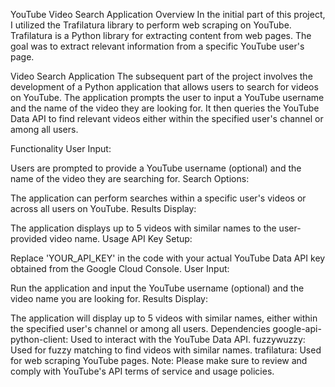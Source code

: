YouTube Video Search Application
Overview
In the initial part of this project, I utilized the Trafilatura library to perform web scraping on YouTube. Trafilatura is a Python library for extracting content from web pages. The goal was to extract relevant information from a specific YouTube user's page.

Video Search Application
The subsequent part of the project involves the development of a Python application that allows users to search for videos on YouTube. The application prompts the user to input a YouTube username and the name of the video they are looking for. It then queries the YouTube Data API to find relevant videos either within the specified user's channel or among all users.

Functionality
User Input:

Users are prompted to provide a YouTube username (optional) and the name of the video they are searching for.
Search Options:

The application can perform searches within a specific user's videos or across all users on YouTube.
Results Display:

The application displays up to 5 videos with similar names to the user-provided video name.
Usage
API Key Setup:

Replace 'YOUR_API_KEY' in the code with your actual YouTube Data API key obtained from the Google Cloud Console.
User Input:

Run the application and input the YouTube username (optional) and the video name you are looking for.
Results Display:

The application will display up to 5 videos with similar names, either within the specified user's channel or among all users.
Dependencies
google-api-python-client: Used to interact with the YouTube Data API.
fuzzywuzzy: Used for fuzzy matching to find videos with similar names.
trafilatura: Used for web scraping YouTube pages.
Note: Please make sure to review and comply with YouTube's API terms of service and usage policies.

